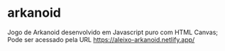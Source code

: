 # arkanoid
Jogo de Arkanoid desenvolvido em Javascript puro com HTML Canvas;<br/>
Pode ser acessado pela URL https://aleixo-arkanoid.netlify.app/<br/>
